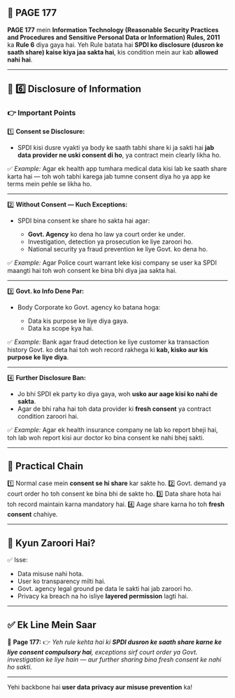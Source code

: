 ## 📄 **PAGE 177**

**PAGE 177** mein **Information Technology (Reasonable Security Practices and Procedures and Sensitive Personal Data or Information) Rules, 2011** ka **Rule 6** diya gaya hai.
Yeh Rule batata hai **SPDI ko disclosure (dusron ke saath share) kaise kiya jaa sakta hai**, kis condition mein aur kab **allowed nahi hai**.

---

## 🔹 **6️⃣ Disclosure of Information**

### 👉 **Important Points**

1️⃣ **Consent se Disclosure:**

* SPDI kisi dusre vyakti ya body ke saath tabhi share ki ja sakti hai **jab data provider ne uski consent di ho**, ya contract mein clearly likha ho.

✅ *Example:* Agar ek health app tumhara medical data kisi lab ke saath share karta hai — toh woh tabhi karega jab tumne consent diya ho ya app ke terms mein pehle se likha ho.

---

2️⃣ **Without Consent — Kuch Exceptions:**

* SPDI bina consent ke share ho sakta hai agar:

  * **Govt. Agency** ko dena ho law ya court order ke under.
  * Investigation, detection ya prosecution ke liye zaroori ho.
  * National security ya fraud prevention ke liye Govt. ko dena ho.

✅ *Example:* Agar Police court warrant leke kisi company se user ka SPDI maangti hai toh woh consent ke bina bhi diya jaa sakta hai.

---

3️⃣ **Govt. ko Info Dene Par:**

* Body Corporate ko Govt. agency ko batana hoga:

  * Data kis purpose ke liye diya gaya.
  * Data ka scope kya hai.

✅ *Example:* Bank agar fraud detection ke liye customer ka transaction history Govt. ko deta hai toh woh record rakhega ki **kab, kisko aur kis purpose ke liye diya**.

---

4️⃣ **Further Disclosure Ban:**

* Jo bhi SPDI ek party ko diya gaya, woh **usko aur aage kisi ko nahi de sakta**.
* Agar de bhi raha hai toh data provider ki **fresh consent** ya contract condition zaroori hai.

✅ *Example:* Agar ek health insurance company ne lab ko report bheji hai, toh lab woh report kisi aur doctor ko bina consent ke nahi bhej sakti.

---

## 🧩 **Practical Chain**

1️⃣ Normal case mein **consent se hi share** kar sakte ho.
2️⃣ Govt. demand ya court order ho toh consent ke bina bhi de sakte ho.
3️⃣ Data share hota hai toh record maintain karna mandatory hai.
4️⃣ Aage share karna ho toh **fresh consent** chahiye.

---

## 🔹 **Kyun Zaroori Hai?**

✅ Isse:

* Data misuse nahi hota.
* User ko transparency milti hai.
* Govt. agency legal ground pe data le sakti hai jab zaroori ho.
* Privacy ka breach na ho isliye **layered permission** lagti hai.

---

## ✅ **Ek Line Mein Saar**

📌 **Page 177:**
👉 *Yeh rule kehta hai ki **SPDI dusron ke saath share karne ke liye consent compulsory hai**, exceptions sirf court order ya Govt. investigation ke liye hain — aur further sharing bina fresh consent ke nahi ho sakti.*

---

Yehi backbone hai **user data privacy aur misuse prevention** ka!
